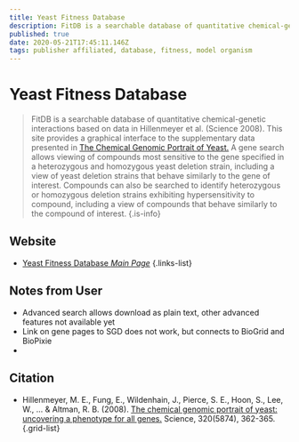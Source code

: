 ```yaml
---
title: Yeast Fitness Database
description: FitDB is a searchable database of quantitative chemical-genetic interactions based on data in Hillenmeyer et al. (Science 2008).
published: true
date: 2020-05-21T17:45:11.146Z
tags: publisher affiliated, database, fitness, model organism
---
```


# Yeast Fitness Database

> FitDB is a searchable database of quantitative chemical-genetic interactions based on data in Hillenmeyer et al. (Science 2008). This site provides a graphical interface to the supplementary data presented in [The Chemical Genomic Portrait of Yeast.](http://chemogenomics.stanford.edu/supplements/global/)
&NewLine;
A gene search allows viewing of compounds most sensitive to the gene specified in a heterozygous and homozygous yeast deletion strain, including a view of yeast deletion strains that behave similarly to the gene of interest. Compounds can also be searched to identify heterozygous or homozygous deletion strains exhibiting hypersensitivity to compound, including a view of compounds that behave similarly to the compound of interest.
{.is-info}

## Website

- [Yeast Fitness Database *Main Page*](http://chemogenomics.pharmacy.ubc.ca/fitdb/fitdb2.cgi)
{.links-list}

## Notes from User
- Advanced search allows download as plain text, other advanced features not available yet
- Link on gene pages to SGD does not work, but connects to BioGrid and BioPixie 
- 
## Citation

- Hillenmeyer, M. E., Fung, E., Wildenhain, J., Pierce, S. E., Hoon, S., Lee, W., ... & Altman, R. B. (2008). [The chemical genomic portrait of yeast: uncovering a phenotype for all genes.](https://science.sciencemag.org/content/320/5874/362) Science, 320(5874), 362-365.
{.grid-list}